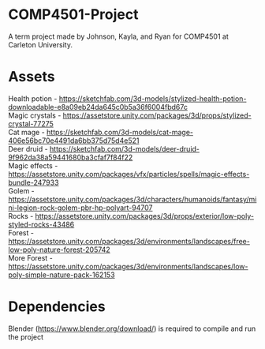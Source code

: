 # COMP4501-Project  
A term project made by Johnson, Kayla, and Ryan for COMP4501 at Carleton University.  
  
# Assets  
Health potion - https://sketchfab.com/3d-models/stylized-health-potion-downloadable-e8a09eb24da645c0b5a36f6004fbd67c  
Magic crystals - https://assetstore.unity.com/packages/3d/props/stylized-crystal-77275  
Cat mage - https://sketchfab.com/3d-models/cat-mage-406e56bc70e4491da6bb375d75d4e521  
Deer druid - https://sketchfab.com/3d-models/deer-druid-9f962da38a59441680ba3cfaf7f84f22  
Magic effects - https://assetstore.unity.com/packages/vfx/particles/spells/magic-effects-bundle-247933  
Golem - https://assetstore.unity.com/packages/3d/characters/humanoids/fantasy/mini-legion-rock-golem-pbr-hp-polyart-94707  
Rocks - https://assetstore.unity.com/packages/3d/props/exterior/low-poly-styled-rocks-43486  
Forest - https://assetstore.unity.com/packages/3d/environments/landscapes/free-low-poly-nature-forest-205742  
More Forest - https://assetstore.unity.com/packages/3d/environments/landscapes/low-poly-simple-nature-pack-162153  
  
# Dependencies  
Blender (https://www.blender.org/download/) is required to compile and run the project  
